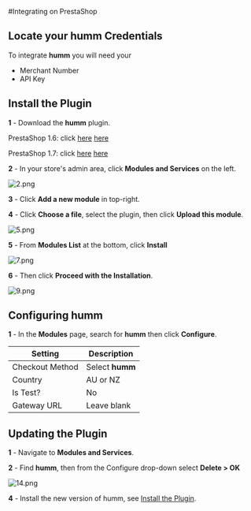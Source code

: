 #Integrating on PrestaShop

## Locate your **humm** Credentials

To integrate **humm** you will need your

* Merchant Number
* API Key

## Install the Plugin

**1** - Download the **humm** plugin.

PrestaShop 1.6: click 
<span style = display:%au-only%><a href = "https://github.com/shophumm/humm-prestashop/releases/download/1.5.8-forPS1.7/humm_prestashop_v1.5.8-forPS1.7.zip">here</a></span> 
<span style = display:%nz-only%><a href = "https://github.com/shophumm/humm-nz-prestashop/archive/master/1.6.zip">here</a></span>   

PrestaShop 1.7: click
<span style = display:%au-only%><a href = "https://github.com/shophumm/humm-prestashop/releases/download/1.5.8-forPS1.7/humm_prestashop_v1.5.8-forPS1.7.zip">here</a></span> 
<span style = display:%nz-only%><a href = "https://github.com/shophumm/humm-nz-prestashop/archive/master/1.7.zip">here</a></span>   

**2** - In your store's admin area, click **Modules and Services** on the left.

![2.png](/img/ecommerce/prestashop/2.png)

**3** - Click **Add a new module** in top-right.

**4** - Click **Choose a file**, select the plugin, then click **Upload this module**.

![5.png](/img/ecommerce/prestashop/5.png)

**5** - From **Modules List** at the bottom, click **Install**

![7.png](/img/ecommerce/prestashop/7.png)

**6** - Then click **Proceed with the Installation**.

![9.png](/img/ecommerce/prestashop/9.png)

## Configuring humm

**1** - In the **Modules** page, search for **humm** then click **Configure**.

Setting | Description
--- | ---
Checkout Method | Select **humm**
Country | AU or NZ
Is Test? | No
Gateway URL | Leave blank

## Updating the Plugin

**1** - Navigate to **Modules and Services**.

**2** - Find **humm**, then from the Configure drop-down select **Delete > OK**

![14.png](/img/ecommerce/prestashop/14.png)

**4** - Install the new version of humm, see [Install the Plugin](#install-the-plugin).